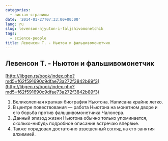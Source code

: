 ```yaml
---
categories:
  - листая-страницы
date: '2014-01-27T07:33:00+00:00'
lang: ru
slug: levenson-njyuton-i-faljshivomonetchik
tags:
  - science-people
title: Левенсон Т. - Ньютон и фальшивомонетчик
---
```


## Левенсон Т. - Ньютон и фальшивомонетчик

[http://libgen.rs/book/index.php?md5=f62f591690c9dfae73a272f3842b89f3](http://libgen.rs/book/index.php?md5=f62f591690c9dfae73a272f3842b89f3)  

<!--more-->

1.  Великолепная краткая биография Ньютона. Написана крайне легко.
2.  В центре повествования — работа Ньютона на монетном дворе и его борьба против фальшивомонетчика Чалонера.
3.  Данный эпизод жизни Ньютона обычно только упоминается, сколько-нибудь подробное описание встречаю впервые.
4.  Также порадовал достаточно взвешенный взгляд на его занятия алхимией.
